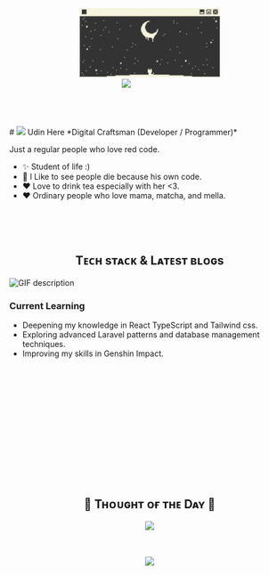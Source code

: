 <div align="center" >
  <img width="50%" src="./Untitled design.gif">
</div>

<div>
  <img align="right" width="60%" src="https://owlbertsio-resized.s3.amazonaws.com/Popper.psd.full.png">
</div>

<br />
<br/>
<br/>
<br/>
<br/>
<!--Header Name-->
# <img src="https://emojis.slackmojis.com/emojis/images/1531849430/4246/blob-sunglasses.gif?1531849430" width="30"/> Udin Here
*Digital Craftsman (Developer / Programmer)*
<br /> 


<!--Start Intro-->               
<p align="left">Just a regular people who love red code. </p>

- ✨ Student of life :)
- 🌱 I Like to see people die because his own code.
- ❤ Love to drink tea especially with her <3.
- ❤ Ordinary people who love mama, matcha, and mella.
  
<!--Profile Count Badge-->
<br />
<br />
<br />

<!--Languages and Tools Section-->       
<h2 align="center">Tᴇᴄʜ sᴛᴀᴄᴋ & Lᴀᴛᴇsᴛ ʙʟᴏɢs</h2> 
<picture>
  <source media="(prefers-color-scheme: dark)" srcset="./Skills_Animation_Dark.gif">
  <source media="(prefers-color-scheme: light)" srcset="./Skills_Animation_White.gif">
  <img align="left" alt="GIF description" src="./Skills_Animation_White.gif">
</picture>
<br />

<h3 align="left">Current Learning</h3>
<ul align="left">
  <li>Deepening my knowledge in React TypeScript and Tailwind css.</li>
  <li>Exploring advanced Laravel patterns and database management techniques.</li>
  <li>Improving my skills in Genshin Impact.</li>
</ul>
<br />
<br />
<br />
<br />
<br />
<br />
<br />
<br />
<br />
<br />
<br />
<br />

<!--Dynamic Quote card updates everyday at 12 PM--> 
<h2 align="center">🌟 Tʜᴏᴜɢʜᴛ ᴏғ ᴛʜᴇ Dᴀʏ 🌟</h2>

<p align="center">
    <img src="https://readme-daily-quotes.vercel.app/api?author=Seneca&quote=To%20bear%20trials%20with%20a%20calm%20mind%20robs%20misfortune%20of%20its%20strength%20and%20burden.&theme=dark&bg_color=220a28&author_color=ffeb95&accent_color=c56a90">
</p>

</div>
<br/>

<!--<br/>
<picture>
  <source media="(prefers-color-scheme: dark)" srcset="https://raw.githubusercontent.com/platane/platane/output/github-contribution-grid-snake-dark.svg">
  <source media="(prefers-color-scheme: light)" srcset="https://raw.githubusercontent.com/platane/platane/output/github-contribution-grid-snake.svg">
  <img alt="github contribution grid snake animation" src="https://raw.githubusercontent.com/platane/platane/output/github-contribution-grid-snake.svg">
</picture>
<br/>
<br/>
--->
<!--Footer--> 
<p align="center">
  <img src="https://capsule-render.vercel.app/api?type=waving&color=gradient&height=65&section=footer"/>
</p>

